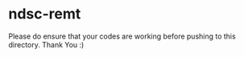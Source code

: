 # ndsc-remt

Please do ensure that your codes are working before pushing to this directory. Thank You :)
